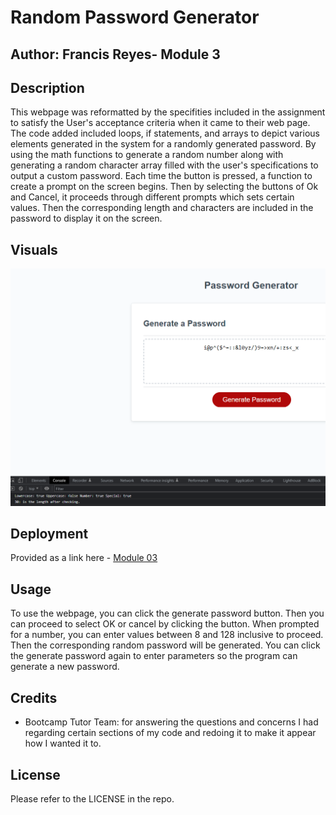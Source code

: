# Random Password Generator 
## Author: Francis Reyes- Module 3


## Description

This webpage was reformatted by the specifities included in the assignment to satisfy the User's acceptance criteria when it came to their web page. The code added included loops, if statements, and arrays to depict various elements generated in the system for a randomly generated password. By using the math functions to generate a random number along with generating a random character array filled with the user's specifications to output a custom password. Each time the button is pressed, a function to create a prompt on the screen begins. Then by selecting the buttons of Ok and Cancel, it proceeds through different prompts which sets certain values. Then the corresponding length and characters are included in the password to display it on the screen.

## Visuals

<img src="./assets/password_generator_sample_image.png" >

## Deployment

Provided as a link here - [Module 03](https://reyesfrancisp.github.io/random-password-generator-code/)

## Usage

To use the webpage, you can click the generate password button. Then you can proceed to select OK or cancel by clicking the button. When prompted for a number, you can enter values between 8 and 128 inclusive to proceed. Then the corresponding random password will be generated. You can click the generate password again to enter parameters so the program can generate a new password.

## Credits

- Bootcamp Tutor Team: for answering the questions and concerns I had regarding certain sections of my code and redoing it to make it appear how I wanted it to.

## License

Please refer to the LICENSE in the repo.
